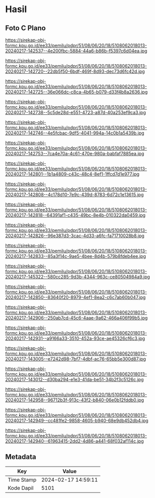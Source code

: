 # Hasil

## Foto C Plano

https://sirekap-obj-formc.kpu.go.id/ee33/pemilu/pdpr/51/08/06/20/18/5108062018013-20240217-142537--4e200fbc-5884-44a6-b86b-f5397c6d04ea.jpg

https://sirekap-obj-formc.kpu.go.id/ee33/pemilu/pdpr/51/08/06/20/18/5108062018013-20240217-142720--22db5f50-6bdf-469f-8d93-dec73d6fc42d.jpg

https://sirekap-obj-formc.kpu.go.id/ee33/pemilu/pdpr/51/08/06/20/18/5108062018013-20240217-142725--36e066dc-c8ca-4b65-b079-d33f4b8a2636.jpg

https://sirekap-obj-formc.kpu.go.id/ee33/pemilu/pdpr/51/08/06/20/18/5108062018013-20240217-142738--5c5de28d-e551-4723-a87d-40a253ef9ca3.jpg

https://sirekap-obj-formc.kpu.go.id/ee33/pemilu/pdpr/51/08/06/20/18/5108062018013-20240217-142746--4e5fcbac-9df5-4041-994a-14c0b1a5439b.jpg

https://sirekap-obj-formc.kpu.go.id/ee33/pemilu/pdpr/51/08/06/20/18/5108062018013-20240217-142753--7ca4e70a-4c61-470e-980a-babfaf7885ea.jpg

https://sirekap-obj-formc.kpu.go.id/ee33/pemilu/pdpr/51/08/06/20/18/5108062018013-20240217-142801--1b1a4809-c43c-48c4-8ef1-1ffcd7d1e977.jpg

https://sirekap-obj-formc.kpu.go.id/ee33/pemilu/pdpr/51/08/06/20/18/5108062018013-20240217-142808--4c178d10-7e9c-439d-8783-6d72c1e13615.jpg

https://sirekap-obj-formc.kpu.go.id/ee33/pemilu/pdpr/51/08/06/20/18/5108062018013-20240217-142818--64391af1-c435-49bc-8e4b-010322da0459.jpg

https://sirekap-obj-formc.kpu.go.id/ee33/pemilu/pdpr/51/08/06/20/18/5108062018013-20240217-142826--96e387d3-3cac-4d33-a6fc-fa71710028b8.jpg

https://sirekap-obj-formc.kpu.go.id/ee33/pemilu/pdpr/51/08/06/20/18/5108062018013-20240217-142833--85a3f14c-9ae5-4bee-8d4b-579b8fdeb4ee.jpg

https://sirekap-obj-formc.kpu.go.id/ee33/pemilu/pdpr/51/08/06/20/18/5108062018013-20240217-145322--580cc285-9d3b-4344-963c-ce80504984a9.jpg

https://sirekap-obj-formc.kpu.go.id/ee33/pemilu/pdpr/51/08/06/20/18/5108062018013-20240217-142850--83640f20-8979-4ef1-8ea2-c6c7ab60b047.jpg

https://sirekap-obj-formc.kpu.go.id/ee33/pemilu/pdpr/51/08/06/20/18/5108062018013-20240217-142906--250ab7cd-45c6-4aae-9a62-466a406f99b5.jpg

https://sirekap-obj-formc.kpu.go.id/ee33/pemilu/pdpr/51/08/06/20/18/5108062018013-20240217-142931--a9166a33-3510-452a-93ce-ae45326cf6c3.jpg

https://sirekap-obj-formc.kpu.go.id/ee33/pemilu/pdpr/51/08/06/20/18/5108062018013-20240217-143005--e7242d98-7bf7-4dbf-ac76-65bb5e300d87.jpg

https://sirekap-obj-formc.kpu.go.id/ee33/pemilu/pdpr/51/08/06/20/18/5108062018013-20240217-143012--d30ba294-e1e3-41da-be51-34b2f3c5126c.jpg

https://sirekap-obj-formc.kpu.go.id/ee33/pemilu/pdpr/51/08/06/20/18/5108062018013-20240217-142958--96712b3f-913c-43f2-b840-06e0b12fddb0.jpg

https://sirekap-obj-formc.kpu.go.id/ee33/pemilu/pdpr/51/08/06/20/18/5108062018013-20240217-142949--cc481fe2-9858-4605-b940-68e9db452db4.jpg

https://sirekap-obj-formc.kpu.go.id/ee33/pemilu/pdpr/51/08/06/20/18/5108062018013-20240217-142940--61963415-2dd2-4d86-a441-68f032af114c.jpg


## Metadata

| Key        | Value               |
| ---------- | ------------------- |
| Time Stamp | 2024-02-17 14:59:11 |
| Kode Dapil | 5101                |



